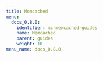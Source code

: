 ```yaml
---
title: Memcached
menu:
  docs_0.8.0:
    identifier: mc-memcached-guides
    name: Memcached
    parent: guides
    weight: 10
menu_name: docs_0.8.0
---
```

